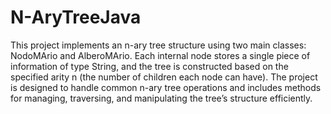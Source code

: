 # N-AryTreeJava
This project implements an n-ary tree structure using two main classes: NodoMArio and AlberoMArio. Each internal node stores a single piece of information of type String, and the tree is constructed based on the specified arity n (the number of children each node can have).
The project is designed to handle common n-ary tree operations and includes methods for managing, traversing, and manipulating the tree’s structure efficiently.
